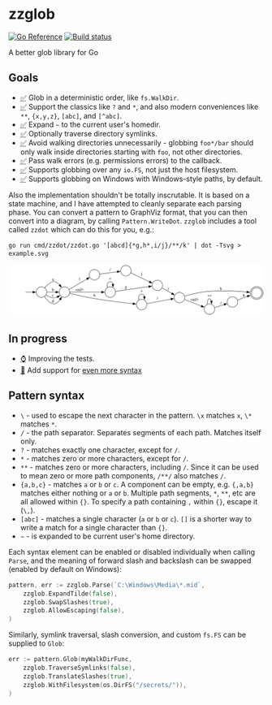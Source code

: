 # zzglob

[![Go Reference](https://pkg.go.dev/badge/github.com/DrJosh9000/zzglob.svg)](https://pkg.go.dev/github.com/DrJosh9000/zzglob)
[![Build status](https://badge.buildkite.com/a5a3787ea61600acc07ae0baa09bd444b4399c72c6115cdc24.svg)](https://buildkite.com/drjosh9000/zzglob)

A better glob library for Go

## Goals

* <abbr title="Done">✅</abbr> Glob in a deterministic order, like `fs.WalkDir`.
* <abbr title="Done">✅</abbr> Support the classics like `?` and `*`, and also
  modern conveniences like `**`, `{x,y,z}`, `[abc]`, and `[^abc]`.
* <abbr title="Done">✅</abbr> Expand `~` to the current user's homedir.
* <abbr title="Done">✅</abbr> Optionally traverse directory symlinks.
* <abbr title="Done">✅</abbr> Avoid walking directories unnecessarily -
  globbing `foo*/bar` should only walk inside directories starting with `foo`,
  not other directories.
* <abbr title="Done">✅</abbr> Pass walk errors (e.g. permissions errors) to the
  callback.
* <abbr title="Done">✅</abbr> Supports globbing over any `io.FS`, not just the
  host filesystem.
* <abbr title="Done">✅</abbr> Supports globbing on Windows with Windows-style
  paths, by default.

Also the implementation shouldn't be totally inscrutable. It is based on a
state machine, and I have attempted to cleanly separate each parsing phase.
You can convert a pattern to GraphViz format, that you can then convert into a
diagram, by calling `Pattern.WriteDot`. `zzglob` includes a tool called `zzdot`
which can do this for you, e.g.:

```shell
go run cmd/zzdot/zzdot.go '[abcd]{*g,h*,i/j}/**/k' | dot -Tsvg > example.svg
```

![Example.svg](example.svg)

## In progress

* <abbr title="WIP">⌚️</abbr> Improving the tests.
* <abbr title="Thinking about">🧠</abbr> Add support for
  [even more syntax](https://www.digitalocean.com/community/tools/glob)

## Pattern syntax

* `\` - used to escape the next character in the pattern. `\x` matches `x`, `\*`
  matches `*`.
* `/` - the path separator. Separates segments of each path.
  Matches itself only.
* `?` - matches exactly one character, except for `/`.
* `*` - matches zero or more characters, except for `/`.
* `**` - matches zero or more characters, including `/`. Since it can be used
  to mean zero or more path components, `/**/` also matches `/`.
* `{a,b,c}` - matches `a` or `b` or `c`. A component can be empty, e.g. `{,a,b}`
  matches either nothing or `a` or `b`. Multiple path segments, `*`, `**`, etc
  are all allowed within `{}`. To specify a path containing `,` within `{}`,
  escape it (`\,`).
* `[abc]` - matches a single character (`a` or `b` or `c`). `[]` is a shorter
  way to write a match for a single character than `{}`.
* `~` - is expanded to be current user's home directory.

Each syntax element can be enabled or disabled individually when calling
`Parse`, and the meaning of forward slash and backslash can be swapped
(enabled by default on Windows):

```go
pattern, err := zzglob.Parse(`C:\Windows\Media\*.mid`,
    zzglob.ExpandTilde(false),
    zzglob.SwapSlashes(true),
    zzglob.AllowEscaping(false),
)
```

Similarly, symlink traversal, slash conversion, and custom `fs.FS` can be 
supplied to `Glob`:

```go
err := pattern.Glob(myWalkDirFunc, 
    zzglob.TraverseSymlinks(false),
    zzglob.TranslateSlashes(true),
    zzglob.WithFilesystem(os.DirFS("/secrets/")),
)
```
